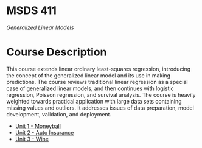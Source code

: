 # MSDS 411
*Generalized Linear Models*

# Course Description

This course extends linear ordinary least-squares regression, introducing the concept of the generalized linear model and its use in making predictions. The course reviews traditional linear regression as a special case of generalized linear models, and then continues with logistic regression, Poisson regression, and survival analysis. The course is heavily weighted towards practical application with large data sets containing missing values and outliers. It addresses issues of data preparation, model development, validation, and deployment.

-   [Unit 1 - Moneyball](./Moneyball)
-   [Unit 2 - Auto Insurance](./Auto%20Insurance)
-   [Unit 3 - Wine](./Wine)
